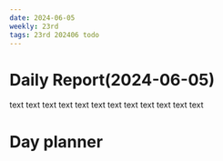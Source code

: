 ```yaml
---
date: 2024-06-05
weekly: 23rd
tags: 23rd 202406 todo
---
```

# Daily Report(2024-06-05)
text text text text text text text text text text text text
# Day planner
